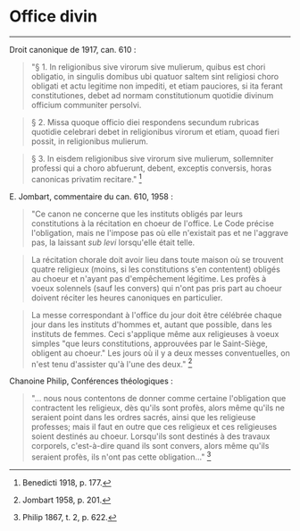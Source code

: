 # Office divin

***
Droit canonique de 1917, can. 610 :

> "§ 1. In religionibus sive virorum sive mulierum, quibus est chori obligatio, in singulis domibus ubi quatuor saltem sint religiosi choro obligati et actu legitime non impediti, et etiam pauciores, si ita ferant constitutiones, debet ad normam constitutionum quotidie divinum officium communiter persolvi.  

> § 2. Missa quoque officio diei respondens secundum rubricas quotidie celebrari debet in religionibus virorum et etiam, quoad fieri possit, in religionibus mulierum.

> § 3. In eisdem religionibus sive virorum sive mulierum, sollemniter professi qui a choro abfuerunt, debent, exceptis conversis, horas canonicas privatim recitare." [^1]

[^1]: Benedicti 1918, p. 177.

E. Jombart, commentaire du can. 610, 1958 :

> "Ce canon ne concerne que les instituts obligés par leurs constitutions à la récitation en choeur de l'office. Le Code précise l'obligation, mais ne l'impose pas où elle n'existait pas et ne l'aggrave pas, la laissant *sub levi* lorsqu'elle était telle.

> La récitation chorale doit avoir lieu dans toute maison où se trouvent quatre religieux (moins, si les constitutions s'en contentent) obligés au choeur et n'ayant pas d'empêchement légitime. Les profès à voeux solennels (sauf les convers) qui n'ont pas pris part au choeur doivent réciter les heures canoniques en particulier.

> La messe correspondant à l'office du jour doit être célébrée chaque jour dans les instituts d'hommes et, autant que possible, dans les instituts de femmes. Ceci s'applique même aux religieuses à voeux simples "que leurs constitutions, approuvées par le Saint-Siège, obligent au choeur." Les jours où il y a deux messes conventuelles, on n'est tenu d'assister qu'à l'une des deux." [^2]

[^2]: Jombart 1958, p. 201.

Chanoine Philip, Conférences théologiques :

> "... nous nous contentons de donner comme certaine l'obligation que contractent les religieux, dès qu'ils sont profès, alors même qu'ils ne seraient point dans les ordres sacrés, ainsi que les religieuse professes; mais il faut en outre que ces religieux et ces religieuses soient destinés au choeur. Lorsqu'ils sont destinés à des travaux corporels, c'est-à-dire quand ils sont convers, alors même qu'ils seraient profès, ils n'ont pas cette obligation..." [^3]

[^3]: Philip 1867, t. 2, p. 622.

